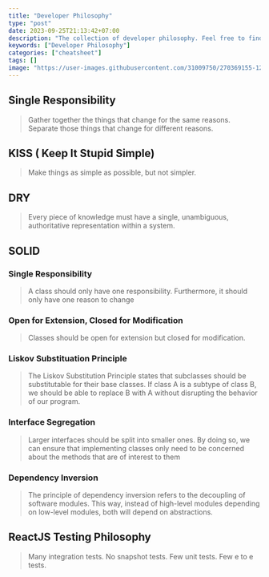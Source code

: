 ```yaml
---
title: "Developer Philosophy"
type: "post"
date: 2023-09-25T21:13:42+07:00
description: "The collection of developer philosophy. Feel free to find the truth for your career."
keywords: ["Developer Philosophy"]
categories: ["cheatsheet"]
tags: []
image: "https://user-images.githubusercontent.com/31009750/270369155-120dd94a-0285-4741-9be2-35589f773ad4.png"
---
```


## Single Responsibility

> Gather together the things that change for the same reasons. Separate those things that change for different reasons.

## KISS ( Keep It Stupid Simple)

> Make things as simple as possible, but not simpler.

## DRY

> Every piece of knowledge must have a single, unambiguous, authoritative representation within a system.

## SOLID

### Single Responsibility

> A class should only have one responsibility. Furthermore, it should only have one reason to change

### Open for Extension, Closed for Modification

> Classes should be open for extension but closed for modification.

### Liskov Substituation Principle

> The Liskov Substitution Principle states that subclasses should be substitutable for their base classes. If class A is a subtype of class B, we should be able to replace B with A without disrupting the behavior of our program.

### Interface Segregation

> Larger interfaces should be split into smaller ones. By doing so, we can ensure that implementing classes only need to be concerned about the methods that are of interest to them

### Dependency Inversion

> The principle of dependency inversion refers to the decoupling of software modules. This way, instead of high-level modules depending on low-level modules, both will depend on abstractions.

## ReactJS Testing Philosophy

> Many integration tests. No snapshot tests. Few unit tests. Few e to e tests.

